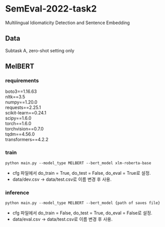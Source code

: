 # SemEval-2022-task2
Multilingual Idiomaticity Detection and Sentence Embedding 

## Data
Subtask A, zero-shot setting only

## MelBERT
### requirements
boto3==1.16.63 </br>
nltk==3.5 </br>
numpy==1.20.0 </br>
requests==2.25.1 </br>
scikit-learn==0.24.1 </br>
scipy==1.6.0 </br>
torch==1.6.0 </br>
torchvision==0.7.0 </br>
tqdm==4.56.0 </br>
transformers==4.2.2 </br>
### train
~~~
python main.py --model_type MELBERT --bert_model xlm-roberta-base
~~~
- cfg 파일에서 do_train = True, do_test = False, do_eval = True로 설정.
- data/dev.csv → data/test.csv로 이름 변경 후 사용.
### inference
~~~
python main.py --model_type MELBERT --bert_model {path of saves file}
~~~
- cfg 파일에서 do_train = False, do_test = True, do_eval = False로 설정.
- data/eval.csv → data/test.csv로 이름 변경 후 사용.
